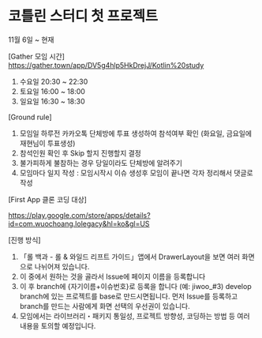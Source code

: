 # 코틀린 스터디 첫 프로젝트

11월 6일 ~ 현재

[Gather 모임 시간]
https://gather.town/app/DV5g4hlp5HkDrejJ/Kotlin%20study

1. 수요일 20:30 ~ 22:30
2. 토요일 16:00 ~ 18:00
3. 일요일 16:30 ~ 18:30

[Ground rule]

1. 모임일 하루전 카카오톡 단체방에 투표 생성하여 참석여부 확인 (화요일, 금요일에 재현님이 투표생성)
2. 참석인원 확인 후 Skip 할지 진행할지 결정
3. 불가피하게 불참하는 경우 당일이라도 단체방에 알려주기
4. 모임마다 일지 작성 : 모임시작시 이슈 생성후 모임이 끝나면 각자 정리해서 댓글로 작성

[First App 클론 코딩 대상]

https://play.google.com/store/apps/details?id=com.wuochoang.lolegacy&hl=ko&gl=US

[진행 방식]

1. 「롤 백과 - 롤 & 와일드 리프트 가이드」앱에서 DrawerLayout을 보면 여러 화면으로 나뉘어져 있습니다.
2. 이 중에서 원하는 것을 골라서 Issue에 페이지 이름을 등록합니다
3. 이 후 branch에 {자기이름+이슈번호}로 등록을 합니다 (예: jiwoo_#3)
develop branch에 있는 프로젝트를 base로 만드시면됩니다.
먼저 Issue를 등록하고 branch를 만드는 사람에게 화면 선택의 우선권이 있습니다.
4. 모임에서는 라이브러리・패키지 통일성, 프로젝트 방향성, 코딩하는 방법 등 여러 내용을 토의할 예정입니다.
